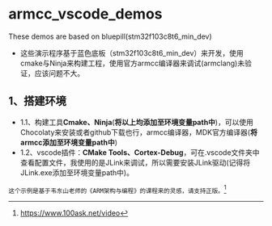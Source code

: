 # armcc_vscode_demos
These demos are based on bluepill(stm32f103c8t6_min_dev)
- 这些演示程序基于蓝色底板（stm32f103c8t6_min_dev）来开发，使用cmake与Ninja来构建工程，使用官方armcc编译器来调试(armclang)未验证，应该问题不大。

## 1、搭建环境
- 1.1、构建工具**Cmake、Ninja**(**将以上均添加至环境变量path中**)，可以使用Chocolaty来安装或者github下载也行，armcc编译器，MDK官方编译器(**将armcc添加至环境变量path中**)
- 1.2、vscode插件：**CMake Tools、Cortex-Debug**，可在.vscode文件夹中查看配置文件，我使用的是JLink来调试，所以需要安装JLink驱动(记得将JLink.exe添加至环境变量path中)。

`这个示例是基于韦东山老师的《ARM架构与编程》的课程来的灵感，请支持正版。`[^1]

[^1]: https://www.100ask.net/video